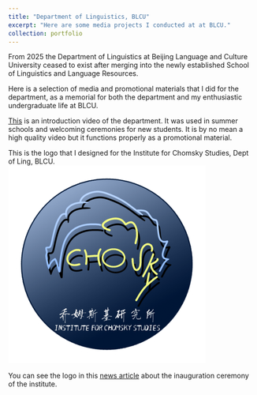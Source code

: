 ```yaml
---
title: "Department of Linguistics, BLCU"
excerpt: "Here are some media projects I conducted at at BLCU."
collection: portfolio
---
```

From 2025 the Department of Linguistics at Beijing Language and Culture University ceased to exist after merging into the newly established School of Linguistics and Language Resources. 

Here is a selection of media and promotional materials that I did for the department, as a memorial for both the department and my enthusiastic undergraduate life at BLCU. 

[This](https://drive.google.com/file/d/1M0Zj2pARIWMfaCPQppBNxa6DqPDYUhGX/view?usp=sharing) is an introduction video of the department. It was used in summer schools and welcoming ceremonies for new students. It is by no mean a high quality video but it functions properly as a promotional material.

This is the logo that I designed for the Institute for Chomsky Studies, Dept of Ling, BLCU.
<br/><img src='/images/logo-test4-min.png'>

You can see the logo in this [news article](https://news.sciencenet.cn/htmlnews/2022/9/486677.shtm) about the inauguration ceremony of the institute.


